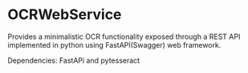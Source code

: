# OCRWebService
Provides a minimalistic OCR functionality exposed through a REST API implemented in python using FastAPI(Swagger) web framework.

Dependencies:
FastAPi and pytesseract


